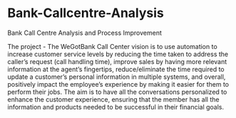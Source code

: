 # Bank-Callcentre-Analysis
Bank Call Centre Analysis and Process Improvement


The project - The WeGotBank Call Center vision is to use automation to increase customer service levels by reducing the time taken to address the caller’s request (call handling time), improve sales by having more relevant information at the agent’s fingertips, reduce/eliminate the time required to update a customer’s personal information in multiple systems, and overall, positively impact the employee’s experience by making it easier for them to perform their jobs.
The aim is to have all the conversations personalized to enhance the customer experience, ensuring that the member has all the information and products needed to be successful in their financial goals.
